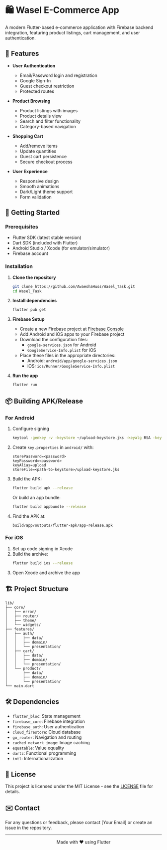 # 🛍️ Wasel E-Commerce App

A modern Flutter-based e-commerce application with Firebase backend integration, featuring product listings, cart management, and user authentication.

## 📱 Features

- **User Authentication**
  - Email/Password login and registration
  - Google Sign-In
  - Guest checkout restriction
  - Protected routes

- **Product Browsing**
  - Product listings with images
  - Product details view
  - Search and filter functionality
  - Category-based navigation

- **Shopping Cart**
  - Add/remove items
  - Update quantities
  - Guest cart persistence
  - Secure checkout process

- **User Experience**
  - Responsive design
  - Smooth animations
  - Dark/Light theme support
  - Form validation

## 🚀 Getting Started

### Prerequisites

- Flutter SDK (latest stable version)
- Dart SDK (included with Flutter)
- Android Studio / Xcode (for emulator/simulator)
- Firebase account

### Installation

1. **Clone the repository**
   ```bash
   git clone https://github.com/AwaeshaHuss/Wasel_Task.git
   cd Wasel_Task
   ```

2. **Install dependencies**
   ```bash
   flutter pub get
   ```

3. **Firebase Setup**
   - Create a new Firebase project at [Firebase Console](https://console.firebase.google.com/)
   - Add Android and iOS apps to your Firebase project
   - Download the configuration files:
     - `google-services.json` for Android
     - `GoogleService-Info.plist` for iOS
   - Place these files in the appropriate directories:
     - Android: `android/app/google-services.json`
     - iOS: `ios/Runner/GoogleService-Info.plist`

4. **Run the app**
   ```bash
   flutter run
   ```

## 📦 Building APK/Release

### For Android

1. Configure signing
   ```bash
   keytool -genkey -v -keystore ~/upload-keystore.jks -keyalg RSA -keysize 2048 -validity 10000 -alias upload
   ```

2. Create `key.properties` in `android/` with:
   ```
   storePassword=<password>
   keyPassword=<password>
   keyAlias=upload
   storeFile=<path-to-keystore>/upload-keystore.jks
   ```

3. Build the APK:
   ```bash
   flutter build apk --release
   ```
   
   Or build an app bundle:
   ```bash
   flutter build appbundle --release
   ```

4. Find the APK at:
   ```
   build/app/outputs/flutter-apk/app-release.apk
   ```

### For iOS

1. Set up code signing in Xcode
2. Build the archive:
   ```bash
   flutter build ios --release
   ```
3. Open Xcode and archive the app

## 🏗️ Project Structure

```
lib/
├── core/
│   ├── error/
│   ├── router/
│   ├── theme/
│   └── widgets/
├── features/
│   ├── auth/
│   │   ├── data/
│   │   ├── domain/
│   │   └── presentation/
│   ├── cart/
│   │   ├── data/
│   │   ├── domain/
│   │   └── presentation/
│   └── product/
│       ├── data/
│       ├── domain/
│       └── presentation/
└── main.dart
```

## 🛠️ Dependencies

- `flutter_bloc`: State management
- `firebase_core`: Firebase integration
- `firebase_auth`: User authentication
- `cloud_firestore`: Cloud database
- `go_router`: Navigation and routing
- `cached_network_image`: Image caching
- `equatable`: Value equality
- `dartz`: Functional programming
- `intl`: Internationalization

## 📝 License

This project is licensed under the MIT License - see the [LICENSE](LICENSE) file for details.

## ✉️ Contact

For any questions or feedback, please contact [Your Email] or create an issue in the repository.

---

<div align="center">
  Made with ❤️ using Flutter
</div>
